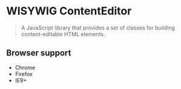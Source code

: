 # WISYWIG ContentEditor

> A JavaScript library that provides a set of classes for building content-editable HTML elements.

## Browser support

- Chrome
- Firefox
- IE9+
